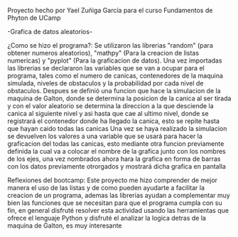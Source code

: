 Proyecto hecho por Yael Zuñiga García para el curso Fundamentos de Phyton de UCamp

-Grafica de datos aleatorios-

¿Como se hizo el programa?: Se utilizaron las librerias "random" (para obtener numeros aleatorios), "mathpy" (Para la creacion de listas numericas) y "pyplot" (Para la graficacion de datos).
Una vez importadas las librerias se declararon las variables que se van a ocupar para el programa, tales como el numero de canicas, contenedores de la maquina simulada, niveles de obstaculos y la probabilidad por cada nivel de obstaculos.
Despues se definió una funcion que hace la simulacion de la maquina de Galton, donde se determina la posicion de la canica al ser tirada y con el valor aleatorio se determina la direccion a la que desciende la canica al siguiente nivel y asi hasta que cae al ultimo nivel, donde se registrará el contenedor donde ha llegado la canica, esto se repite hasta que hayan caido todas las canicas
Una vez se haya realizado la simulacion se devuelven los valores a una variable que se usará para hacer la graficacion del todas las canicas, esto mediante otra funcion previamente definida la cual va a colocar el nombre de la grafica junto con los nombres de los ejes, una vez nombrados ahora hara la grafica en forma de barras con los datos previamente otrorgados y mostrará dicha grafica en pantalla

Reflexiones del bootcamp: Este proyecto me hizo comprender de mejor manera el uso de las listas y de como pueden ayudarte a facilitar la creacion de un programa, ademas las librerias ayudan a complementar muy bien las funciones que se necesitan para que el programa cumpla con su fin, en general disfruté resolver esta actividad usando las herramientas que ofrece el lenguaje Python y disfruté el analizar la logica detras de la maquina de Galton, es muy interesante
